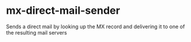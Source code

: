 # mx-direct-mail-sender
Sends a direct mail by looking up the MX record and delivering it to one of the resulting mail servers
